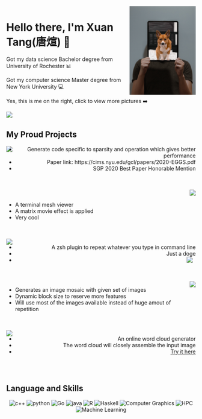 <a href="https://tangxuan.me">
  <img align="right" src="https://github.com/txstc55/txstc55/blob/master/profile.jpg" width="35%"/>
</a>

# Hello there, I'm Xuan Tang(唐煊) :pig:
Got my data science Bachelor degree from University of Rochester :bar_chart:

Got my computer science Master degree from New York University :computer:

Yes, this is me on the right, click to view more pictures :arrow_right:

<a href="https://github.com/txstc55">
  <img src="https://github-readme-stats.vercel.app/api?username=txstc55&show_icons=true&title_color=eaefec&icon_color=fd5f51&text_color=bed5e3&bg_color=2b3a43" />
</a>

## My Proud Projects

<EGGS>
  <a href="https://github.com/txstc55/EGGS">
    <img align="left" src="https://github-readme-stats.vercel.app/api/pin/?username=txstc55&repo=EGGS&show_icons=true&title_color=eaefec&icon_color=fd5f51&text_color=bed5e3&bg_color=2b3a43" />
  </a>
  <ul align="right">
    <li>Generate code specific to sparsity and operation which gives better performance</li>
    <li>Paper link: https://cims.nyu.edu/gcl/papers/2020-EGGS.pdf</li>
    <li>SGP 2020 Best Paper Honorable Mention</li>
  </ul>
</EGGS>
<br><br>
<MATRIXVIEWER>
  <a href="https://github.com/txstc55/matrix_viewer">
    <img align="right" src="https://github-readme-stats.vercel.app/api/pin/?username=txstc55&repo=matrix_viewer&show_icons=true&title_color=eaefec&icon_color=fd5f51&text_color=bed5e3&bg_color=2b3a43" />
  </a>
  <ul align="left">
    <br>
    <li>A terminal mesh viewer</li>
    <li>A matrix movie effect is applied</li>
    <li>Very cool</li>
  </ul>
</MATRIXVIEWER>
<br><br>
<DOGESAY>
  <a href="https://github.com/txstc55/dogesay">
    <img align="left" src="https://github-readme-stats.vercel.app/api/pin/?username=txstc55&repo=dogesay&show_icons=true&title_color=eaefec&icon_color=fd5f51&text_color=bed5e3&bg_color=2b3a43" />
  </a>
  <ul align="right">
    <li>A zsh plugin to repeat whatever you type in command line</li>
    <li>Just a doge</li>
    <li> <img align="right" src="https://emojis.slackmojis.com/emojis/images/1450451598/168/doge2.png?1450451598" width="5%"/></li>
  </ul>
</DOGESAY>
<br><br>
<MOSAIC>
  <a href="https://github.com/txstc55/ImageMosaicBVH">
    <img align="right" src="https://github-readme-stats.vercel.app/api/pin/?username=txstc55&repo=ImageMosaicBVH&show_icons=true&title_color=eaefec&icon_color=fd5f51&text_color=bed5e3&bg_color=2b3a43" />
  </a>
  <ul align="left">
    <li>Generates an image mosaic with given set of images</li>
    <li>Dynamic block size to reserve more features</li>
    <li>Will use most of the images available instead of huge amout of repetition</li>
  </ul>
</MOSAIC>
<br><br>
<DOGESAY>
  <a href="https://github.com/prettywordcloud/prettywordcloud.github.io">
    <img align="left" src="https://github-readme-stats.vercel.app/api/pin/?username=prettywordcloud&repo=prettywordcloud.github.io&show_icons=true&title_color=eaefec&icon_color=fd5f51&text_color=bed5e3&bg_color=2b3a43" />
  </a>
  <ul align="right">
    <li>An online word cloud generator</li>
    <li>The word cloud will closely assemble the input image</li>
    <li><a href="https://prettywordcloud.github.io/#/" target="_blank">Try it here</a></li>
  </ul>
</DOGESAY>
<br><br>

## Language and Skills
<p align="center">
  <img src="https://img.shields.io/badge/-c++-335158?style=flat-square" alt="c++">
  <img src="https://img.shields.io/badge/-python-blue?style=flat-square" alt="python">
  <img src="https://img.shields.io/badge/-Go-24a591?style=flat-square" alt="Go">
  <img src="https://img.shields.io/badge/-java-red?style=flat-square" alt="java">
  <img src="https://img.shields.io/badge/-R-827a75?style=flat-square" alt="R">
  <img src="https://img.shields.io/badge/-Haskell-7e2a8a?style=flat-square" alt="Haskell">
  <img src="https://img.shields.io/badge/-Computer%20Graphics-ecc429?style=flat-square" alt="Computer Graphics">
  <img src="https://img.shields.io/badge/-HPC-414c4d?style=flat-square" alt="HPC">
  <img src="https://img.shields.io/badge/-Machine%20Learning-171e1c?style=flat-square" alt="Machine Learning">
</p>
